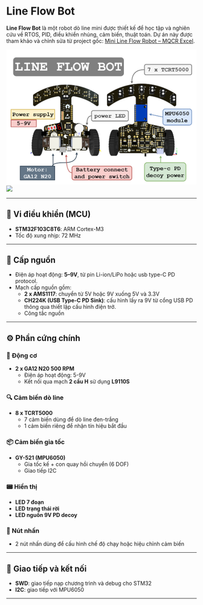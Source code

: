 # Line Flow Bot

**Line Flow Bot** là một robot dò line mini được thiết kế để học tập và nghiên cứu về RTOS, PID, điều khiển nhúng, cảm biến, thuật toán. Dự án này được tham khảo và chỉnh sửa từ project gốc: [Mini Line Flow Robot – MQCR Excel](https://bitbucket.org/mqcrexcel/mini-line-flow-robot/).

![](/.github/draw.png)
![](/.github/img.png)

---

## 🧠 Vi điều khiển (MCU)

- **STM32F103C8T6**: ARM Cortex-M3
- Tốc độ xung nhịp: 72 MHz

---

## 🔋 Cấp nguồn

- Điện áp hoạt động: **5–9V**, từ pin Li-ion/LiPo hoặc usb type-C PD protocol.
- Mạch cấp nguồn gồm:
  - **2 x AMS1117**: chuyển từ 5V hoặc 9V xuống 5V và 3.3V 
  - **CH224K (USB Type-C PD Sink)**: cấu hình lấy ra 9V từ cổng USB PD thông qua thiết lập cấu hình điện trở.
  - Công tắc nguồn

---

## ⚙️ Phần cứng chính

### 🚗 Động cơ

- **2 x GA12 N20 500 RPM**
  - Điện áp hoạt động: 5-9V
  - Kết nối qua mạch **2 cầu H** sử dụng **L9110S**

### 🔍 Cảm biến dò line

- **8 x TCRT5000**
  - 7 cảm biến dùng để dò line đen-trắng
  - 1 cảm biến riêng để nhận tín hiệu bắt đầu

### 📦 Cảm biến gia tốc

- **GY-521 (MPU6050)**
  - Gia tốc kế + con quay hồi chuyển (6 DOF)
  - Giao tiếp I2C

### 📟 Hiển thị

- **LED 7 đoạn**
- **LED trạng thái rời**
- **LED nguồn 9V PD decoy**

### 🔘 Nút nhấn

- 2 nút nhấn dùng để cấu hình chế độ chạy hoặc hiệu chỉnh cảm biến

---

## 🧩 Giao tiếp và kết nối

- **SWD**: giao tiếp nạp chương trình và debug cho STM32
- **I2C**: giao tiếp với MPU6050

---
